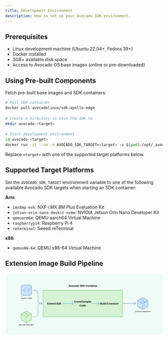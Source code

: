 ```yaml
---
title: Development Environment
description: How to set up your Avocado SDK environment.
---
```


## Prerequisites

- Linux development machine (Ubuntu 22.04+, Fedora 39+)
- Docker installed
- 3GB+ available disk space
- Access to Avocado OS base images (online or pre-downloaded)

## Using Pre-built Components

Fetch pre-built base images and SDK containers:

```bash
# Pull SDK container
docker pull avocadolinux/sdk:apollo-edge

# Create a directory to save the SDK to
mkdir avocado-<target>

# Start development environment
cd avocado-<target>
docker run -it --rm -e AVOCADO_SDK_TARGET=<target> -v $(pwd):/opt/_avocado/src:ro -v $(pwd)/_avocado:/opt/_avocado:rw --entrypoint entrypoint.sh avocadolinux/sdk:apollo-edge /bin/bash
```

Replace `<target>` with one of the supported target platforms below.

## Supported Target Platforms

Set the `AVOCADO_SDK_TARGET` environment variable to one of the following available Avocado SDK targets when starting an SDK container:

**Arm**:
- `imx8mp-evk`: NXP i.MX 8M Plus Evaluation Kit
- `jetson-orin-nano-devkit-nvme`: NVIDIA Jetson Orin Nano Developer Kit
- `qemuarm64`: QEMU aarch64 Virtual Machine
- `raspberrypi4`: Raspberry Pi 4
- `reterminal`: Seeed reTerminal

**x86**:
- `qemux86-64`: QEMU x86-64 Virtual Machine

## Extension Image Build Pipeline

![Extension Image Build Pipeline](../sdk-container.png)
